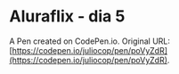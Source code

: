 # Aluraflix - dia 5

A Pen created on CodePen.io. Original URL: [https://codepen.io/juliocop/pen/poVyZdR](https://codepen.io/juliocop/pen/poVyZdR).

